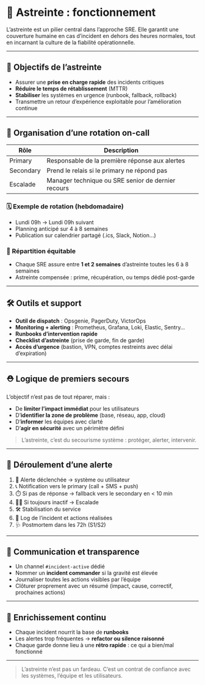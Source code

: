 # 🚨 Astreinte : fonctionnement

L’astreinte est un pilier central dans l’approche SRE. Elle garantit une couverture humaine en cas d’incident en dehors des heures normales, tout en incarnant la culture de la fiabilité opérationnelle.

---

## 🧭 Objectifs de l’astreinte

- Assurer une **prise en charge rapide** des incidents critiques
- **Réduire le temps de rétablissement** (MTTR)
- **Stabiliser** les systèmes en urgence (runbook, fallback, rollback)
- Transmettre un retour d’expérience exploitable pour l’amélioration continue

---

## 👥 Organisation d’une rotation on-call

| Rôle           | Description                                         |
|----------------|-----------------------------------------------------|
| Primary        | Responsable de la première réponse aux alertes     |
| Secondary      | Prend le relais si le primary ne répond pas        |
| Escalade       | Manager technique ou SRE senior de dernier recours |

### 🗓️ Exemple de rotation (hebdomadaire)
- Lundi 09h → Lundi 09h suivant
- Planning anticipé sur 4 à 8 semaines
- Publication sur calendrier partagé (.ics, Slack, Notion…)

### 🧪 Répartition équitable
- Chaque SRE assure entre **1 et 2 semaines** d’astreinte toutes les 6 à 8 semaines
- Astreinte compensée : prime, récupération, ou temps dédié post-garde

---

## 🛠️ Outils et support

- **Outil de dispatch** : Opsgenie, PagerDuty, VictorOps
- **Monitoring + alerting** : Prometheus, Grafana, Loki, Elastic, Sentry…
- **Runbooks d’intervention rapide**
- **Checklist d’astreinte** (prise de garde, fin de garde)
- **Accès d’urgence** (bastion, VPN, comptes restreints avec délai d’expiration)

---

## ⛑️ Logique de premiers secours

L’objectif n’est pas de tout réparer, mais :
- De **limiter l’impact immédiat** pour les utilisateurs
- D’**identifier la zone de problème** (base, réseau, app, cloud)
- D’**informer** les équipes avec clarté
- D’**agir en sécurité** avec un périmètre défini

> L’astreinte, c’est du secourisme système : protéger, alerter, intervenir.

---

## 🔄 Déroulement d’une alerte

1. 🔔 Alerte déclenchée → système ou utilisateur
2. 📞 Notification vers le primary (call + SMS + push)
3. ⏱️ Si pas de réponse → fallback vers le secondary en < 10 min
4. 🧑‍💼 Si toujours inactif → Escalade
5. 🛠️ Stabilisation du service
6. 📝 Log de l’incident et actions réalisées
7. 🩺 Postmortem dans les 72h (S1/S2)

---

## 📣 Communication et transparence

- Un channel `#incident-active` dédié
- Nommer un **incident commander** si la gravité est élevée
- Journaliser toutes les actions visibles par l’équipe
- Clôturer proprement avec un résumé (impact, cause, correctif, prochaines actions)

---

## 🧠 Enrichissement continu

- Chaque incident nourrit la base de **runbooks**
- Les alertes trop fréquentes → **refactor ou silence raisonné**
- Chaque garde donne lieu à une **rétro rapide** : ce qui a bien/mal fonctionné

---

> L’astreinte n’est pas un fardeau. C’est un contrat de confiance avec les systèmes, l’équipe et les utilisateurs.